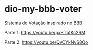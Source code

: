 # dio-my-bbb-voter
Sistema de Votação inspirado no BBB

Parte 1: https://youtu.be/pxHTbtKc2RM

Parte 2: https://youtu.be/QvCYkNvS8Qo